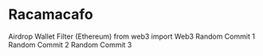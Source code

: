 # Racamacafo
Airdrop Wallet Filter (Ethereum) from web3 import Web3 
Random Commit 1
Random Commit 2
Random Commit 3
